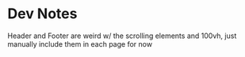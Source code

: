 # Dev Notes
Header and Footer are weird w/ the scrolling elements and 100vh, just manually include them in each page for now
